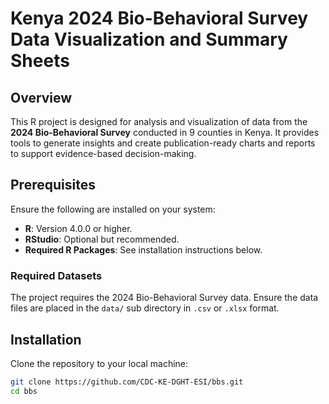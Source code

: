 # Kenya 2024 Bio-Behavioral Survey Data Visualization and Summary Sheets

## Overview

This R project is designed for analysis and visualization of data from the **2024 Bio-Behavioral Survey** conducted in 9 counties in Kenya. It provides tools to generate insights and create publication-ready charts and reports to support evidence-based decision-making.

## Prerequisites

Ensure the following are installed on your system:

- **R**: Version 4.0.0 or higher.
- **RStudio**: Optional but recommended.
- **Required R Packages**: See installation instructions below.

### Required Datasets
The project requires the 2024 Bio-Behavioral Survey data. Ensure the data files are placed in the `data/` sub directory in `.csv` or `.xlsx` format.

## Installation

Clone the repository to your local machine:

```bash
git clone https://github.com/CDC-KE-DGHT-ESI/bbs.git
cd bbs
```

